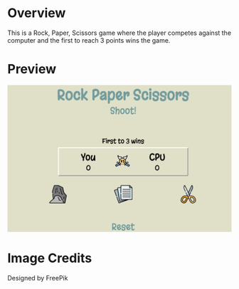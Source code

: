 # Overview
This is a Rock, Paper, Scissors game where the player competes against the computer and the first to reach 3 points wins the game. 

# Preview
![Alt text](/images/preview.png)

# Image Credits
Designed by FreePik